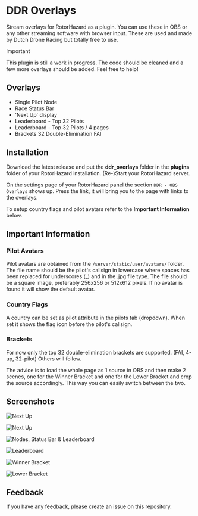 
# DDR Overlays
Stream overlays for RotorHazard as a plugin. You can use these in OBS or any other streaming software with browser input. These are used and made by Dutch Drone Racing but totally free to use.

> [!IMPORTANT]
> This plugin is still a work in progress. The code should be cleaned and a few more overlays should be added. Feel free to help!

## Overlays
- Single Pilot Node
- Race Status Bar
- 'Next Up' display
- Leaderboard - Top 32 Pilots
- Leaderboard - Top 32 Pilots / 4 pages
- Brackets 32 Double-Elimination FAI

## Installation
Download the latest release and put the **ddr_overlays** folder in the **plugins** folder of your RotorHazard installation. (Re-)Start your RotorHazard server.

On the settings page of your RotorHazard panel the section `DDR - OBS Overlays` shows up. Press the link, it will bring you to the page with links to the overlays.

To setup country flags and pilot avatars refer to the **Important Information** below.

## Important Information

### Pilot Avatars
Pilot avatars are obtained from the `/server/static/user/avatars/`  folder. The file name should be the pilot's callsign in lowercase where spaces has been replaced for underscores (_) and in the .jpg file type. The file should be a square image, preferably 256x256 or 512x612 pixels. If no avatar is found it will show the default avatar.

### Country Flags
A country can be set as pilot attribute in the pilots tab (dropdown). When set it shows the flag icon before the pilot's callsign.

### Brackets
For now only the top 32 double-elimination brackets are supported. (FAI, 4-up, 32-pilot) Others will follow.

The advice is to load the whole page as 1 source in OBS and then make 2 scenes, one for the Winner Bracket and one for the Lower Bracket and crop the source accordingly. This way you can easily switch between the two.

## Screenshots

![Next Up](https://dutchdroneracing.com/wp-content/uploads/2024/07/nextup.jpg)

![Next Up](https://dutchdroneracing.com/wp-content/uploads/2024/07/nextup2.jpg)

![Nodes, Status Bar & Leaderboard](https://dutchdroneracing.com/wp-content/uploads/2024/07/nodes.jpg)

![Leaderboard](https://dutchdroneracing.com/wp-content/uploads/2024/07/leaderboard.jpg)

![Winner Bracket](https://dutchdroneracing.com/wp-content/uploads/2024/07/winner_bracket.jpg)

![Lower Bracket](https://dutchdroneracing.com/wp-content/uploads/2024/07/lower_bracket.jpg)

## Feedback

If you have any feedback, please create an issue on this repository.

